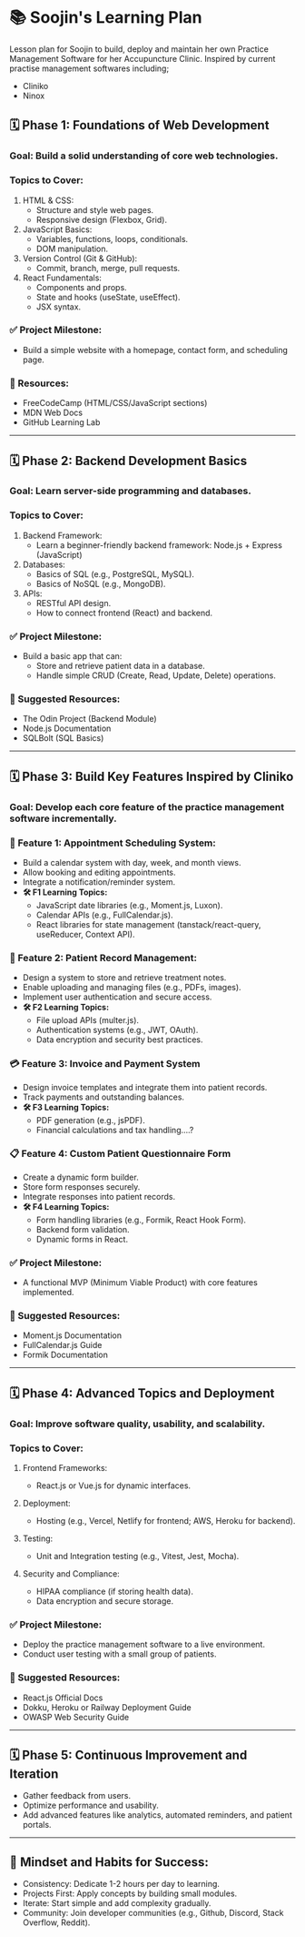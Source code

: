 # 📚 Soojin's Learning Plan 

Lesson plan for Soojin to build, deploy and maintain her own Practice Management Software for her Accupuncture Clinic. 
Inspired by current practise management softwares including;
- Cliniko
- Ninox

## 🗓️ Phase 1: Foundations of Web Development

### Goal: Build a solid understanding of core web technologies.

### Topics to Cover:

1. HTML & CSS:
    - Structure and style web pages.
    - Responsive design (Flexbox, Grid).
2. JavaScript Basics:
    - Variables, functions, loops, conditionals.
    - DOM manipulation.
3. Version Control (Git & GitHub):
    - Commit, branch, merge, pull requests.
4. React Fundamentals:
    - Components and props.
    - State and hooks (useState, useEffect).
    - JSX syntax.

### ✅ Project Milestone:

- Build a simple website with a homepage, contact form, and scheduling page.

### 🧠 Resources:

- FreeCodeCamp (HTML/CSS/JavaScript sections)
- MDN Web Docs
- GitHub Learning Lab

---

## 🗓️ Phase 2: Backend Development Basics

### Goal: Learn server-side programming and databases.

### Topics to Cover:

1. Backend Framework:
      - Learn a beginner-friendly backend framework: Node.js + Express (JavaScript) 
2. Databases:
      - Basics of SQL (e.g., PostgreSQL, MySQL).
      - Basics of NoSQL (e.g., MongoDB).
3. APIs:
      - RESTful API design.
      - How to connect frontend (React) and backend.
    
### ✅ Project Milestone:

- Build a basic app that can:
    - Store and retrieve patient data in a database.
    - Handle simple CRUD (Create, Read, Update, Delete) operations.

### 🧠 Suggested Resources:

- The Odin Project (Backend Module)
- Node.js Documentation
- SQLBolt (SQL Basics)

---

## 🗓️ Phase 3: Build Key Features Inspired by Cliniko

### Goal: Develop each core feature of the practice management software incrementally.

### 🚀 Feature 1: Appointment Scheduling System:
- Build a calendar system with day, week, and month views.
- Allow booking and editing appointments.
- Integrate a notification/reminder system.
- **🛠️ F1 Learning Topics:**
    - JavaScript date libraries (e.g., Moment.js, Luxon).
    - Calendar APIs (e.g., FullCalendar.js).
    - React libraries for state management (tanstack/react-query, useReducer, Context API).

### 📝 Feature 2: Patient Record Management:
- Design a system to store and retrieve treatment notes.
- Enable uploading and managing files (e.g., PDFs, images).
- Implement user authentication and secure access.
- **🛠️ F2 Learning Topics:**
    - File upload APIs (multer.js).
    - Authentication systems (e.g., JWT, OAuth).
    - Data encryption and security best practices.

### 💳 Feature 3: Invoice and Payment System
- Design invoice templates and integrate them into patient records.
- Track payments and outstanding balances.
- **🛠️ F3 Learning Topics:**
    - PDF generation (e.g., jsPDF).
    - Financial calculations and tax handling....?
  
### 📋 Feature 4: Custom Patient Questionnaire Form
- Create a dynamic form builder.
- Store form responses securely.
- Integrate responses into patient records.
- **🛠️ F4 Learning Topics:**
    - Form handling libraries (e.g., Formik, React Hook Form).
    - Backend form validation.
    - Dynamic forms in React.

### ✅ Project Milestone:

- A functional MVP (Minimum Viable Product) with core features implemented.

### 🧠 Suggested Resources:

- Moment.js Documentation
- FullCalendar.js Guide
- Formik Documentation

---

## 🗓️ Phase 4: Advanced Topics and Deployment

### Goal: Improve software quality, usability, and scalability.

### Topics to Cover:

1. Frontend Frameworks:
    - React.js or Vue.js for dynamic interfaces.
      
2. Deployment:
    - Hosting (e.g., Vercel, Netlify for frontend; AWS, Heroku for backend).
     
3. Testing:
    - Unit and Integration testing (e.g., Vitest, Jest, Mocha).
     
4. Security and Compliance:
    - HIPAA compliance (if storing health data).
    - Data encryption and secure storage.
   
### ✅ Project Milestone:

- Deploy the practice management software to a live environment.
- Conduct user testing with a small group of patients.

### 🧠 Suggested Resources:

- React.js Official Docs
- Dokku, Heroku or Railway Deployment Guide
- OWASP Web Security Guide

--- 

## 🗓️ Phase 5: Continuous Improvement and Iteration

- Gather feedback from users.
- Optimize performance and usability.
- Add advanced features like analytics, automated reminders, and patient portals.

--- 

## 🧠 Mindset and Habits for Success:

- Consistency: Dedicate 1-2 hours per day to learning.
- Projects First: Apply concepts by building small modules.
- Iterate: Start simple and add complexity gradually.
- Community: Join developer communities (e.g., Github, Discord, Stack Overflow, Reddit).

